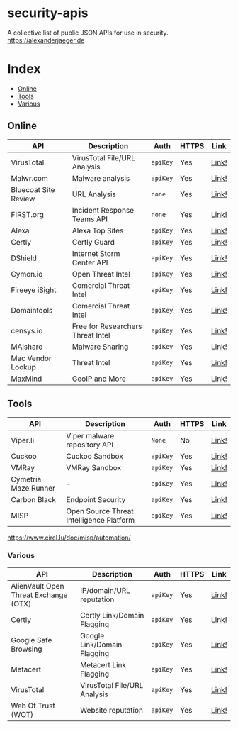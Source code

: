 # security-apis
A collective list of public JSON APIs for use in security. https://alexanderjaeger.de

# Index
* [Online](#online)
* [Tools](#tools)
* [Various](#various)


## Online
API | Description | Auth | HTTPS | Link |
|---|---|---|---|---|
| VirusTotal | VirusTotal File/URL Analysis | `apiKey` | Yes | [Link!](https://www.virustotal.com/en/documentation/public-api/) |
| Malwr.com | Malware analysis | `apiKey` | Yes | [Link!](https://malwr.com/) |
| Bluecoat Site Review | URL Analysis | `none` | Yes | [Link!](https://sitereview.bluecoat.com/sitereview.jsp) |
| FIRST.org | Incident Response Teams API | `none` | Yes | [Link!](https://api.first.org/) |
| Alexa | Alexa Top Sites | `apiKey` | Yes | [Link!](https://docs.aws.amazon.com/AlexaTopSites/latest/) |
| Certly | Certly Guard | `apiKey` | Yes | [Link!](https://guard.certly.io/) |
| DShield | Internet Storm Center API  | `apiKey` | Yes | [Link!](https://www.dshield.org/api/) |
| Cymon.io | Open Threat Intel  | `apiKey` | Yes | [Link!](https://guard.certly.io/) |
| Fireeye iSight | Comercial Threat Intel  | `apiKey` | Yes | [Link!](https://docs.fireeye.com/iSight/index.html#/) |
| Domaintools | Comercial Threat Intel  | `apiKey` | Yes | [Link!](https://www.domaintools.com/products/api-integration/) |
| censys.io | Free for Researchers Threat Intel  | `apiKey` | Yes | [Link!](https://censys.io/api) |
| MAlshare | Malware Sharing  | `apiKey` | Yes | [Link!](https://malshare.com/doc.php) |
| Mac Vendor Lookup | Threat Intel  | `apiKey` | Yes | [Link!](https://macvendors.com/api) |
| MaxMind | GeoIP and More  | `apiKey` | Yes | [Link!](https://dev.maxmind.com/) |




## Tools

API | Description | Auth | HTTPS | Link |
|---|---|---|---|---|
| Viper.li | Viper malware repository API | `None` | No | [Link!](http://viper-framework.readthedocs.io/en/latest/usage/web.html) |
| Cuckoo | Cuckoo Sandbox | `apiKey` | Yes | [Link!](https://malwr.com/) |
| VMRay | VMRay Sandbox | `apiKey` | Yes | [Link!](https://www.vmray.com/blog/v-1-9-api-now-restjson/) |
| Cymetria Maze Runner | - | `apiKey` | Yes | [Link!](https://community.cymmetria.com/api/sdk.pdf) |
| Carbon Black | Endpoint Security | `apiKey` | Yes | [Link!](https://github.com/carbonblack/cbapi) |
| MISP | Open Source Threat Intelligence Platform | `apiKey` | Yes | [Link!](https://www.circl.lu/doc/misp/automation/) |


https://www.circl.lu/doc/misp/automation/

### Various
API | Description | Auth | HTTPS | Link |
|---|---|---|---|---|
| AlienVault Open Threat Exchange (OTX) | IP/domain/URL reputation | `apiKey` | Yes | [Link!](https://otx.alienvault.com/api/) |
| Certly | Certly Link/Domain Flagging | `apiKey` | Yes | [Link!](https://guard.certly.io/) |
| Google Safe Browsing | Google Link/Domain Flagging | `apiKey` | Yes | [Link!](https://developers.google.com/safe-browsing/) |
| Metacert | Metacert Link Flagging | `apiKey` | Yes | [Link!](https://metacert.com/) |
| VirusTotal | VirusTotal File/URL Analysis | `apiKey` | Yes | [Link!](https://www.virustotal.com/en/documentation/public-api/) |
| Web Of Trust (WOT) | Website reputation | `apiKey` | Yes | [Link!](https://www.mywot.com/wiki/API) |
